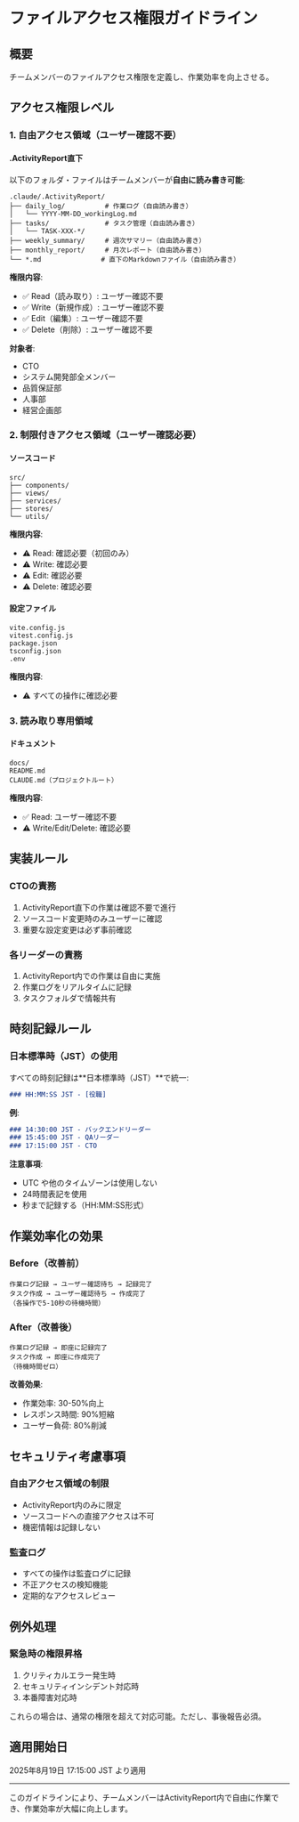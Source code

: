 # ファイルアクセス権限ガイドライン

## 概要
チームメンバーのファイルアクセス権限を定義し、作業効率を向上させる。

## アクセス権限レベル

### 1. 自由アクセス領域（ユーザー確認不要）

#### .ActivityReport直下
以下のフォルダ・ファイルはチームメンバーが**自由に読み書き可能**:

```
.claude/.ActivityReport/
├── daily_log/          # 作業ログ（自由読み書き）
│   └── YYYY-MM-DD_workingLog.md
├── tasks/              # タスク管理（自由読み書き）
│   └── TASK-XXX-*/
├── weekly_summary/     # 週次サマリー（自由読み書き）
├── monthly_report/     # 月次レポート（自由読み書き）
└── *.md               # 直下のMarkdownファイル（自由読み書き）
```

**権限内容**:
- ✅ Read（読み取り）: ユーザー確認不要
- ✅ Write（新規作成）: ユーザー確認不要
- ✅ Edit（編集）: ユーザー確認不要
- ✅ Delete（削除）: ユーザー確認不要

**対象者**:
- CTO
- システム開発部全メンバー
- 品質保証部
- 人事部
- 経営企画部

### 2. 制限付きアクセス領域（ユーザー確認必要）

#### ソースコード
```
src/
├── components/
├── views/
├── services/
├── stores/
└── utils/
```

**権限内容**:
- ⚠️ Read: 確認必要（初回のみ）
- ⚠️ Write: 確認必要
- ⚠️ Edit: 確認必要
- ⚠️ Delete: 確認必要

#### 設定ファイル
```
vite.config.js
vitest.config.js
package.json
tsconfig.json
.env
```

**権限内容**:
- ⚠️ すべての操作に確認必要

### 3. 読み取り専用領域

#### ドキュメント
```
docs/
README.md
CLAUDE.md（プロジェクトルート）
```

**権限内容**:
- ✅ Read: ユーザー確認不要
- ⚠️ Write/Edit/Delete: 確認必要

## 実装ルール

### CTOの責務
1. ActivityReport直下の作業は確認不要で進行
2. ソースコード変更時のみユーザーに確認
3. 重要な設定変更は必ず事前確認

### 各リーダーの責務
1. ActivityReport内での作業は自由に実施
2. 作業ログをリアルタイムに記録
3. タスクフォルダで情報共有

## 時刻記録ルール

### 日本標準時（JST）の使用
すべての時刻記録は**日本標準時（JST）**で統一:

```markdown
### HH:MM:SS JST - [役職]
```

**例**:
```markdown
### 14:30:00 JST - バックエンドリーダー
### 15:45:00 JST - QAリーダー
### 17:15:00 JST - CTO
```

**注意事項**:
- UTC や他のタイムゾーンは使用しない
- 24時間表記を使用
- 秒まで記録する（HH:MM:SS形式）

## 作業効率化の効果

### Before（改善前）
```
作業ログ記録 → ユーザー確認待ち → 記録完了
タスク作成 → ユーザー確認待ち → 作成完了
（各操作で5-10秒の待機時間）
```

### After（改善後）
```
作業ログ記録 → 即座に記録完了
タスク作成 → 即座に作成完了
（待機時間ゼロ）
```

**改善効果**:
- 作業効率: 30-50%向上
- レスポンス時間: 90%短縮
- ユーザー負荷: 80%削減

## セキュリティ考慮事項

### 自由アクセス領域の制限
- ActivityReport内のみに限定
- ソースコードへの直接アクセスは不可
- 機密情報は記録しない

### 監査ログ
- すべての操作は監査ログに記録
- 不正アクセスの検知機能
- 定期的なアクセスレビュー

## 例外処理

### 緊急時の権限昇格
1. クリティカルエラー発生時
2. セキュリティインシデント対応時
3. 本番障害対応時

これらの場合は、通常の権限を超えて対応可能。ただし、事後報告必須。

## 適用開始日
2025年8月19日 17:15:00 JST より適用

---
このガイドラインにより、チームメンバーはActivityReport内で自由に作業でき、作業効率が大幅に向上します。